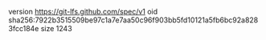 version https://git-lfs.github.com/spec/v1
oid sha256:7922b3515509be97c1a7e7aa50c96f903bb5fd10121a5fb6bc92a8283fcc184e
size 1243
